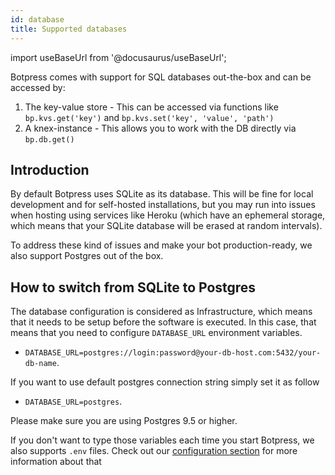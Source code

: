 ```yaml
---
id: database
title: Supported databases
---
```


import useBaseUrl from '@docusaurus/useBaseUrl';

Botpress comes with support for SQL databases out-the-box and can be accessed by:

1. The key-value store - This can be accessed via functions like `bp.kvs.get('key')` and `bp.kvs.set('key', 'value', 'path')`
2. A knex-instance - This allows you to work with the DB directly via `bp.db.get()`

## Introduction

By default Botpress uses SQLite as its database. This will be fine for local development and for self-hosted installations, but you may run into issues when hosting using services like Heroku (which have an ephemeral storage, which means that your SQLite database will be erased at random intervals).

To address these kind of issues and make your bot production-ready, we also support Postgres out of the box.

## How to switch from SQLite to Postgres

The database configuration is considered as Infrastructure, which means that it needs to be setup before the software is executed.
In this case, that means that you need to configure `DATABASE_URL` environment variables.

- `DATABASE_URL=postgres://login:password@your-db-host.com:5432/your-db-name`.

If you want to use default postgres connection string simply set it as follow

- `DATABASE_URL=postgres`.

Please make sure you are using Postgres 9.5 or higher.

If you don't want to type those variables each time you start Botpress, we also supports `.env` files. Check out our [configuration section](../advanced/configuration) for more information about that
